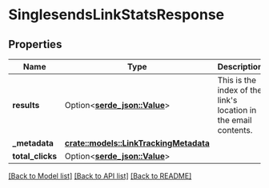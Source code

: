 # SinglesendsLinkStatsResponse

## Properties

Name | Type | Description | Notes
------------ | ------------- | ------------- | -------------
**results** | Option<[**serde_json::Value**](.md)> | This is the index of the link's location in the email contents. | 
**_metadata** | [**crate::models::LinkTrackingMetadata**](link-tracking-metadata.md) |  | 
**total_clicks** | Option<[**serde_json::Value**](.md)> |  | [optional]

[[Back to Model list]](../README.md#documentation-for-models) [[Back to API list]](../README.md#documentation-for-api-endpoints) [[Back to README]](../README.md)


